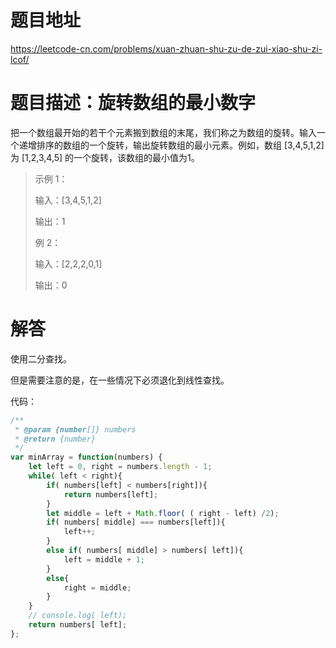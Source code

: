 # 题目地址
https://leetcode-cn.com/problems/xuan-zhuan-shu-zu-de-zui-xiao-shu-zi-lcof/

# 题目描述：旋转数组的最小数字

把一个数组最开始的若干个元素搬到数组的末尾，我们称之为数组的旋转。输入一个递增排序的数组的一个旋转，输出旋转数组的最小元素。例如，数组 [3,4,5,1,2] 为 [1,2,3,4,5] 的一个旋转，该数组的最小值为1。  

>示例 1：
>
>输入：[3,4,5,1,2]
>
>输出：1
>
>例 2：
>
>输入：[2,2,2,0,1]
>
>输出：0

# 解答

使用二分查找。

但是需要注意的是，在一些情况下必须退化到线性查找。

代码：
```javascript
/**
 * @param {number[]} numbers
 * @return {number}
 */
var minArray = function(numbers) {
    let left = 0, right = numbers.length - 1;
    while( left < right){
        if( numbers[left] < numbers[right]){
            return numbers[left];
        }
        let middle = left + Math.floor( ( right - left) /2);
        if( numbers[ middle] === numbers[left]){
            left++;
        }        
        else if( numbers[ middle] > numbers[ left]){
            left = middle + 1;
        }
        else{
            right = middle;
        }
    }
    // console.log( left);
    return numbers[ left];
};  
```
